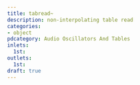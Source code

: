 ```yaml
---
title: tabread~
description: non-interpolating table read
categories:
- object
pdcategory: Audio Oscillators And Tables
inlets:
  1st:
outlets:
  1st:
draft: true
---
```


